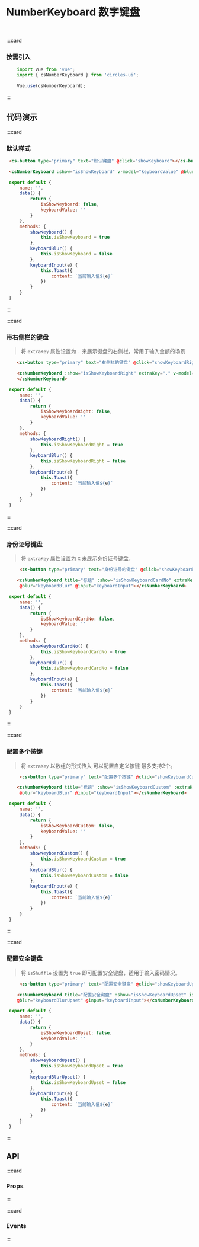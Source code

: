 # NumberKeyboard 数字键盘
<br/>

:::card
   ### 按需引入

   ```javascript
       import Vue from 'vue';
       import { csNumberKeyboard } from 'circles-ui';

       Vue.use(csNumberKeyboard);
   ```
:::


## 代码演示

:::card

### 默认样式
   ```html
    <cs-button type="primary" text="默认键盘" @click="showKeyboard"></cs-button>

    <csNumberKeyboard :show="isShowKeyboard" v-model="keyboardValue" @blur="keyboardBlur" @input="keyboardInput"></csNumberKeyboard>
   ```
   ```js
    export default {
        name: '',
        data() {
            return {
                isShowKeyboard: false,
                keyboardValue: ''
            }
        },
        methods: {
            showKeyboard() {
                this.isShowKeyboard = true
            },
            keyboardBlur() {
                this.isShowKeyboard = false
            },
            keyboardInput(e) {
                this.Toast({
                    content: `当前输入值${e}`
                })
            }
        }
    }
   ```

:::

:::card
### 带右侧栏的键盘
> 将 `extraKey` 属性设置为 `.` 来展示键盘的右侧栏，常用于输入金额的场景

```html
    <cs-button type="primary" text="右侧栏的键盘" @click="showKeyboardRight"></cs-button>

    <csNumberKeyboard :show="isShowKeyboardRight" extraKey="." v-model="keyboardValue" @blur="keyboardBlur" @input="keyboardInput">
    </csNumberKeyboard>
   ```
   ```js
    export default {
        name: '',
        data() {
            return {
                isShowKeyboardRight: false,
                keyboardValue: ''
            }
        },
        methods: {
            showKeyboardRight() {
                this.isShowKeyboardRight = true
            },
            keyboardBlur() {
                this.isShowKeyboardRight = false
            },
            keyboardInput(e) {
                this.Toast({
                    content: `当前输入值${e}`
                })
            }
        }
    }
   ```
:::

:::card
### 身份证号键盘
> 将 `extraKey` 属性设置为 `X` 来展示身份证号键盘。

```html
     <cs-button type="primary" text="身份证号的键盘" @click="showKeyboardCardNo"></cs-button>

    <csNumberKeyboard title="标题" :show="isShowKeyboardCardNo" extraKey="X" v-model="keyboardValue"
     @blur="keyboardBlur" @input="keyboardInput"></csNumberKeyboard>
   ```
   ```js
    export default {
        name: '',
        data() {
            return {
                isShowKeyboardCardNo: false,
                keyboardValue: ''
            }
        },
        methods: {
            showKeyboardCardNo() {
                this.isShowKeyboardCardNo = true
            },
            keyboardBlur() {
                this.isShowKeyboardCardNo = false
            },
            keyboardInput(e) {
                this.Toast({
                    content: `当前输入值${e}`
                })
            }
        }
    }
   ```
:::

:::card
### 配置多个按键
> 将 `extraKey` 以数组的形式传入 可以配置自定义按键 最多支持2个。

```html
     <cs-button type="primary" text="配置多个按键" @click="showKeyboardCustom"></cs-button>

    <csNumberKeyboard title="标题" :show="isShowKeyboardCustom" :extraKey="['$', '￥']" v-model="keyboardValue"
     @blur="keyboardBlur" @input="keyboardInput"></csNumberKeyboard>
   ```
   ```js
    export default {
        name: '',
        data() {
            return {
                isShowKeyboardCustom: false,
                keyboardValue: ''
            }
        },
        methods: {
            showKeyboardCustom() {
                this.isShowKeyboardCustom = true
            },
            keyboardBlur() {
                this.isShowKeyboardCustom = false
            },
            keyboardInput(e) {
                this.Toast({
                    content: `当前输入值${e}`
                })
            }
        }
    }
   ```
:::

:::card
### 配置安全键盘
> 将 `isShuffle` 设置为 `true` 即可配置安全键盘，适用于输入密码情况。

```html
     <cs-button type="primary" text="配置安全键盘" @click="showKeyboardUpset"></cs-button>

    <csNumberKeyboard title="配置安全键盘" :show="isShowKeyboardUpset" isShuffle v-model="keyboardValue"
    @blur="keyboardBlurUpset" @input="keyboardInput"></csNumberKeyboard>
   ```
   ```js
    export default {
        name: '',
        data() {
            return {
                isShowKeyboardUpset: false,
                keyboardValue: ''
            }
        },
        methods: {
            showKeyboardUpset() {
                this.isShowKeyboardUpset = true
            },
            keyboardBlurUpset() {
                this.isShowKeyboardUpset = false
            },
            keyboardInput(e) {
                this.Toast({
                    content: `当前输入值${e}`
                })
            }
        }
    }
   ```
:::

## API

:::card
### Props

   <template>
   <el-table
        :data="apiData"
        stripe
        border
        style="width: 100%">
        <el-table-column
          prop="name"
          label="参数"
          width="180">
        </el-table-column>
        <el-table-column
          prop="remake"
          label="说明"
          >
        </el-table-column>
        <el-table-column
          prop="type"
          label="类型"
          width="130">
        </el-table-column>
        <el-table-column
             prop="default"
             label="默认值"
             width="150">
        </el-table-column>
      </el-table>
</template>
:::
<script>
export default {
  data () {
    return {
      apiData: [{
                  name: 'v-model(value)',
                  remake: '数字键盘当前输入值(总输入值)',
                  type: 'String',
                  default: "''"
                },
                {
                  name: 'show',
                  remake: '是否显示数字键盘',
                  type: 'Boolean',
                  default: 'false'
                },
                {
                  name: 'extraKey',
                  remake: "数字键盘的类型，可选值 '.' 'X'和数组形式，数组形式可以配置多个按键(目前仅支持2个)",
                  type: 'String | Array',
                  default: ""
                },
                {
                  name: 'closeButtonText',
                  remake: '数字键盘标题右侧的文案',
                  type: 'String',
                  default: "'完成'"
                },
                {
                  name: 'isRound',
                  remake: '是否展示圆角',
                  type: 'Boolean',
                  default: "true"
                },
                {
                  name: 'duration',
                  remake: '弹出/收起动画时长',
                  type: 'Number',
                  default: '300(ms)'
                },
                {
                  name: 'maxlength',
                  remake: '数字键盘最大可输入长度',
                  type: 'Number | String',
                  default: 'true'
                }, 
                {
                  name: 'hideOnclickOutside',
                  remake: '点击外部时是否收起键盘',
                  type: 'Boolean',
                  default: 'true'
                },
                {
                  name: 'title',
                  remake: '数字键盘标题文案，为空时不展示',
                  type: 'String',
                  default: "''"
                },
                {
                  name: 'isShuffle',
                  remake: '是否打乱数字键盘',
                  type: 'Boolean',
                  default: 'false'
                }
                ],
                eventData: [{
                  name: 'change',
                  remake: '输入内容改变时触发',
                  param: 'event: String(当前的输入值)'
                },
                {
                  name: 'input',
                  remake: '点击输入内容时触发',
                  param: 'event: String(当前点击的值)'
                },
                {
                  name: 'blur',
                  remake: '点击隐藏数字键盘时触发',
                  param: '-'
                },
                {
                  name: 'delete',
                  remake: '删除输入内容时出发',
                  param: 'event: String(当前的输入值)'
                },
                {
                  name: 'show',
                  remake: '键盘完全出现时触发',
                  param: '-'
                },
                {
                  name: 'hide',
                  remake: '键盘完全隐藏时触发',
                  param: '-'
                }
                ]
    }
  }
}
</script>

:::card
### Events

<template>
   <el-table
        :data="eventData"
        stripe
        border
        style="width: 100%">
        <el-table-column
          prop="name"
          label="事件名"
          width="180">
        </el-table-column>
        <el-table-column
          prop="remake"
          label="说明"
          >
        </el-table-column>
        <el-table-column
          prop="param"
          label="回调参数"
          width="210">
        </el-table-column>
      </el-table>
    </template>
:::    


